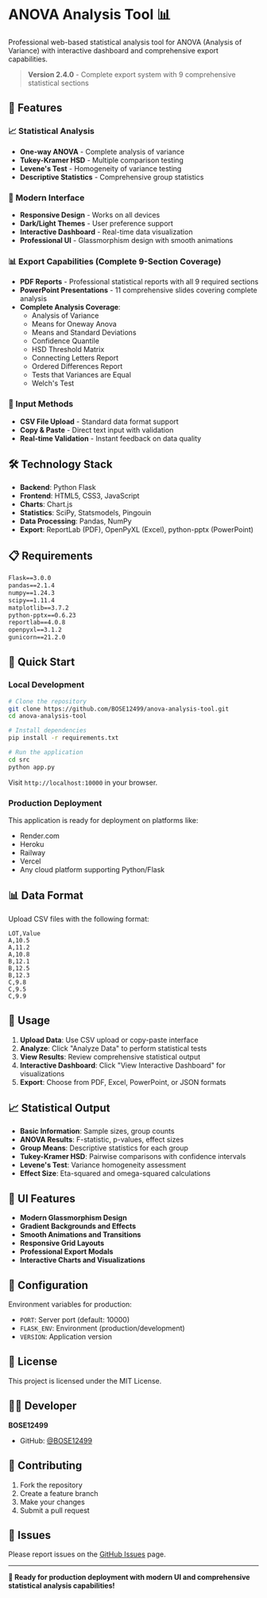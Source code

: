 # ANOVA Analysis Tool 📊

Professional web-based statistical analysis tool for ANOVA (Analysis of Variance) with interactive dashboard and comprehensive export capabilities.

> **Version 2.4.0** - Complete export system with 9 comprehensive statistical sections

## 🚀 Features

### 📈 Statistical Analysis
- **One-way ANOVA** - Complete analysis of variance
- **Tukey-Kramer HSD** - Multiple comparison testing
- **Levene's Test** - Homogeneity of variance testing
- **Descriptive Statistics** - Comprehensive group statistics

### 🎨 Modern Interface
- **Responsive Design** - Works on all devices
- **Dark/Light Themes** - User preference support
- **Interactive Dashboard** - Real-time data visualization
- **Professional UI** - Glassmorphism design with smooth animations

### 📊 Export Capabilities (Complete 9-Section Coverage)
- **PDF Reports** - Professional statistical reports with all 9 required sections
- **PowerPoint Presentations** - 11 comprehensive slides covering complete analysis
- **Complete Analysis Coverage**:
  - Analysis of Variance
  - Means for Oneway Anova
  - Means and Standard Deviations
  - Confidence Quantile
  - HSD Threshold Matrix
  - Connecting Letters Report
  - Ordered Differences Report
  - Tests that Variances are Equal
  - Welch's Test

### 📱 Input Methods
- **CSV File Upload** - Standard data format support
- **Copy & Paste** - Direct text input with validation
- **Real-time Validation** - Instant feedback on data quality

## 🛠 Technology Stack

- **Backend**: Python Flask
- **Frontend**: HTML5, CSS3, JavaScript
- **Charts**: Chart.js
- **Statistics**: SciPy, Statsmodels, Pingouin
- **Data Processing**: Pandas, NumPy
- **Export**: ReportLab (PDF), OpenPyXL (Excel), python-pptx (PowerPoint)

## 📋 Requirements

```txt
Flask==3.0.0
pandas==2.1.4
numpy==1.24.3
scipy==1.11.4
matplotlib==3.7.2
python-pptx==0.6.23
reportlab==4.0.8
openpyxl==3.1.2
gunicorn==21.2.0
```

## 🚀 Quick Start

### Local Development
```bash
# Clone the repository
git clone https://github.com/BOSE12499/anova-analysis-tool.git
cd anova-analysis-tool

# Install dependencies
pip install -r requirements.txt

# Run the application
cd src
python app.py
```

Visit `http://localhost:10000` in your browser.

### Production Deployment
This application is ready for deployment on platforms like:
- Render.com
- Heroku  
- Railway
- Vercel
- Any cloud platform supporting Python/Flask

## 📊 Data Format

Upload CSV files with the following format:
```csv
LOT,Value
A,10.5
A,11.2
A,10.8
B,12.1
B,12.5
B,12.3
C,9.8
C,9.5
C,9.9
```

## 🎯 Usage

1. **Upload Data**: Use CSV upload or copy-paste interface
2. **Analyze**: Click "Analyze Data" to perform statistical tests
3. **View Results**: Review comprehensive statistical output
4. **Interactive Dashboard**: Click "View Interactive Dashboard" for visualizations
5. **Export**: Choose from PDF, Excel, PowerPoint, or JSON formats

## 📈 Statistical Output

- **Basic Information**: Sample sizes, group counts
- **ANOVA Results**: F-statistic, p-values, effect sizes
- **Group Means**: Descriptive statistics for each group
- **Tukey-Kramer HSD**: Pairwise comparisons with confidence intervals
- **Levene's Test**: Variance homogeneity assessment
- **Effect Size**: Eta-squared and omega-squared calculations

## 🎨 UI Features

- **Modern Glassmorphism Design**
- **Gradient Backgrounds and Effects**
- **Smooth Animations and Transitions**
- **Responsive Grid Layouts**
- **Professional Export Modals**
- **Interactive Charts and Visualizations**

## 🔧 Configuration

Environment variables for production:
- `PORT`: Server port (default: 10000)
- `FLASK_ENV`: Environment (production/development)
- `VERSION`: Application version

## 📝 License

This project is licensed under the MIT License.

## 👨‍💻 Developer

**BOSE12499**
- GitHub: [@BOSE12499](https://github.com/BOSE12499)

## 🤝 Contributing

1. Fork the repository
2. Create a feature branch
3. Make your changes
4. Submit a pull request

## 🐛 Issues

Please report issues on the [GitHub Issues](https://github.com/BOSE12499/anova-analysis-tool/issues) page.

---

**🚀 Ready for production deployment with modern UI and comprehensive statistical analysis capabilities!**